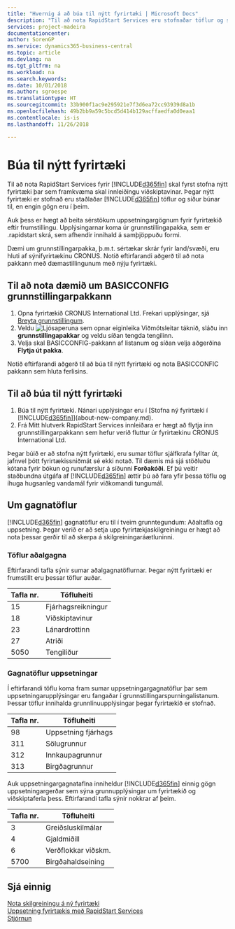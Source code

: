 ```yaml
---
title: "Hvernig á að búa til nýtt fyrirtæki | Microsoft Docs"
description: "Til að nota RapidStart Services eru stofnaðar töflur og síður en engin gögn eru í þeim."
services: project-madeira
documentationcenter: 
author: SorenGP
ms.service: dynamics365-business-central
ms.topic: article
ms.devlang: na
ms.tgt_pltfrm: na
ms.workload: na
ms.search.keywords: 
ms.date: 10/01/2018
ms.author: sgroespe
ms.translationtype: HT
ms.sourcegitcommit: 33b900f1ac9e295921e7f3d6ea72cc93939d8a1b
ms.openlocfilehash: 49b2bb9a59c5bcd5d414b129acffaedfa0d0eaa1
ms.contentlocale: is-is
ms.lasthandoff: 11/26/2018

---
```

# <a name="create-a-new-company"></a>Búa til nýtt fyrirtæki
Til að nota RapidStart Services fyrir [!INCLUDE[d365fin](includes/d365fin_md.md)] skal fyrst stofna nýtt fyrirtæki þar sem framkvæma skal innleiðingu viðskiptavinar. Þegar nýtt fyrirtæki er stofnað eru staðlaðar [!INCLUDE[d365fin](includes/d365fin_md.md)] töflur og síður búnar til, en engin gögn eru í þeim.

Auk þess er hægt að beita sérstökum uppsetningargögnum fyrir fyrirtækið eftir frumstillingu. Upplýsingarnar koma úr grunnstillingapakka, sem er .rapidstart skrá, sem afhendir innihald á samþjöppuðu formi.  

Dæmi um grunnstillingarpakka, þ.m.t. sértækar skrár fyrir land/svæði, eru hluti af sýnifyrirtækinu CRONUS. Notið eftirfarandi aðgerð til að nota pakkann með dæmastillingunum með nýju fyrirtæki.  

## <a name="to-use-the-sample-basicconfig-configuration-package"></a>Til að nota dæmið um BASICCONFIG grunnstillingarpakkann  
1. Opna fyrirtækið CRONUS International Ltd. Frekari upplýsingar, sjá [Breyta grunnstillingum](ui-change-basic-settings.md).
2. Veldu ![Ljósaperuna sem opnar eiginleika Viðmótsleitar](media/ui-search/search_small.png "Segðu mér hvað þú vilt gera") táknið, sláðu inn **grunnstillingapakkar** og veldu síðan tengda tengilinn.  
3. Velja skal BASICCONFIG-pakkann af listanum og síðan velja aðgerðina **Flytja út pakka**.  

Notið eftirfarandi aðgerð til að búa til nýtt fyrirtæki og nota BASICCONFIC pakkann sem hluta ferlisins.  

## <a name="to-create-a-new-company"></a>Til að búa til nýtt fyrirtæki  
1. Búa til nýtt fyrirtæki. Nánari upplýsingar eru í [Stofna ný fyrirtæki í [!INCLUDE[d365fin](includes/d365fin_md.md)]](about-new-company.md).
2. Frá Mitt hlutverk RapidStart Services innleiðara er hægt að flytja inn grunnstillingarpakkann sem hefur verið fluttur úr fyrirtækinu CRONUS International Ltd.

Þegar búið er að stofna nýtt fyrirtæki, eru sumar töflur sjálfkrafa fylltar út, jafnvel þótt fyrirtækissniðmát sé ekki notað. Til dæmis má sjá stöðluðu kótana fyrir bókun og runufærslur á síðunni **Forðakóði**. Ef þú veitir staðbundna útgáfa af [!INCLUDE[d365fin](includes/d365fin_md.md)] ættir þú að fara yfir þessa töflu og íhuga hugsanleg vandamál fyrir viðkomandi tungumál.

## <a name="about-data-tables"></a>Um gagnatöflur
[!INCLUDE[d365fin](includes/d365fin_md.md)] gagnatöflur eru til í tveim grunntegundum: Aðaltafla og uppsetning. Þegar verið er að setja upp fyrirtækjaskilgreiningu er hægt að nota þessar gerðir til að skerpa á skilgreiningaráætluninni.  

### <a name="master-data-tables"></a>Töflur aðalgagna  
Eftirfarandi tafla sýnir sumar aðalgagnatöflurnar. Þegar nýtt fyrirtæki er frumstillt eru þessar töflur auðar.  

|Tafla nr.|Töfluheiti|  
|-------------------|--------------------|  
|15|Fjárhagsreikningur|  
|18|Viðskiptavinur|  
|23|Lánardrottinn|  
|27|Atriði|  
|5050|Tengiliður|  

### <a name="setup-data-tables"></a>Gagnatöflur uppsetningar  
Í eftirfarandi töflu koma fram sumar uppsetningargagnatöflur þar sem uppsetningarupplýsingar eru fangaðar í grunnstillingarspurningalistanum. Þessar töflur innihalda grunnlínuupplýsingar þegar fyrirtækið er stofnað.  

|Tafla nr.|Töfluheiti|  
|-------------------|--------------------|  
|98|Uppsetning fjárhags|  
|311|Sölugrunnur|  
|312|Innkaupagrunnur|  
|313|Birgðagrunnur|  

Auk uppsetningargagnataflna inniheldur [!INCLUDE[d365fin](includes/d365fin_md.md)] einnig gögn uppsetningargerðar sem sýna grunnupplýsingar um fyrirtækið og viðskiptaferla þess. Eftirfarandi tafla sýnir nokkrar af þeim.  

|Tafla nr.|Töfluheiti|  
|-------------------|--------------------|  
|3|Greiðsluskilmálar|  
|4|Gjaldmiðill|  
|6|Verðflokkar viðskm.|  
|5700|Birgðahaldseining|

  

## <a name="see-also"></a>Sjá einnig  
[Nota skilgreiningu á ný fyrirtæki](admin-apply-configuration-to-new-companies.md)  
[Uppsetning fyrirtækis með RapidStart Services](admin-set-up-a-company-with-rapidstart.md)  
[Stjórnun](admin-setup-and-administration.md)

